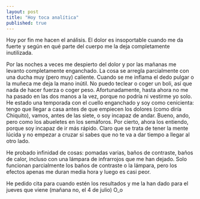 ```yaml
---
layout: post
title: "Hoy toca analítica"
published: true
---
```


Hoy por fin me hacen el análisis. El dolor es insoportable cuando me da fuerte y según en qué parte del cuerpo me la deja completamente inutilizada.

Por las noches a veces me despierto del dolor y por las mañanas me levanto completamente enganchado. La cosa se arregla parcialmente con una ducha muy (pero muy) caliente. Cuando se me inflama el dedo pulgar o la muñeca me deja la mano inútil. No puedo teclear o coger un boli, así que nada de hacer fuerza o coger peso. Afortunadamente, hasta ahora no me ha pasado en las dos manos a la vez, porque no podría ni vestirme yo solo. He estado una temporada con el cuello enganchado y soy como cenicienta: tengo que llegar a casa antes de que empiecen los dolores (como diría Chiquito), vamos, antes de las siete, o soy incapaz de andar. Bueno, ando, pero como los abueletes en los semáforos. Por cierto, ahora los entiendo, porque soy incapaz de ir más rápido. Claro que se trata de tener la mente lúcida y no empezar a cruzar si sabes que no te va a dar tiempo a llegar al otro lado.

He probado infinidad de cosas: pomadas varias, baños de contraste, baños de calor, incluso con una lámpara de infrarrojos que me han dejado. Solo funcionan parcialmente los baños de contraste o la lámpara, pero los efectos apenas me duran media hora y luego es casi peor.

He pedido cita para cuando estén los resultados y me la han dado para el jueves que viene (mañana no, el 4 de julio) O_o
